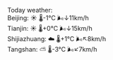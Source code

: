 Today weather:  
Beijing: ☀️   🌡️-1°C 🌬️↓11km/h  
Tianjin: ☀️   🌡️+0°C 🌬️↓15km/h  
Shijiazhuang: ☁️   🌡️+1°C 🌬️↖8km/h  
Tangshan: ⛅️  🌡️-3°C 🌬️↙7km/h  

